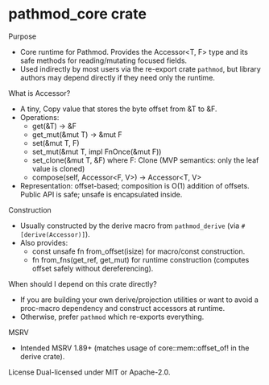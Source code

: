 pathmod_core crate
==================

Purpose
- Core runtime for Pathmod. Provides the Accessor<T, F> type and its safe methods for reading/mutating focused fields.
- Used indirectly by most users via the re-export crate `pathmod`, but library authors may depend directly if they need only the runtime.

What is Accessor?
- A tiny, Copy value that stores the byte offset from &T to &F.
- Operations:
  - get(&T) -> &F
  - get_mut(&mut T) -> &mut F
  - set(&mut T, F)
  - set_mut(&mut T, impl FnOnce(&mut F))
  - set_clone(&mut T, &F) where F: Clone (MVP semantics: only the leaf value is cloned)
  - compose(self, Accessor<F, V>) -> Accessor<T, V>
- Representation: offset-based; composition is O(1) addition of offsets. Public API is safe; unsafe is encapsulated inside.

Construction
- Usually constructed by the derive macro from `pathmod_derive` (via `#[derive(Accessor)]`).
- Also provides:
  - const unsafe fn from_offset(isize) for macro/const construction.
  - fn from_fns(get_ref, get_mut) for runtime construction (computes offset safely without dereferencing).

When should I depend on this crate directly?
- If you are building your own derive/projection utilities or want to avoid a proc-macro dependency and construct accessors at runtime.
- Otherwise, prefer `pathmod` which re-exports everything.

MSRV
- Intended MSRV 1.89+ (matches usage of core::mem::offset_of! in the derive crate).

License
Dual-licensed under MIT or Apache-2.0.

